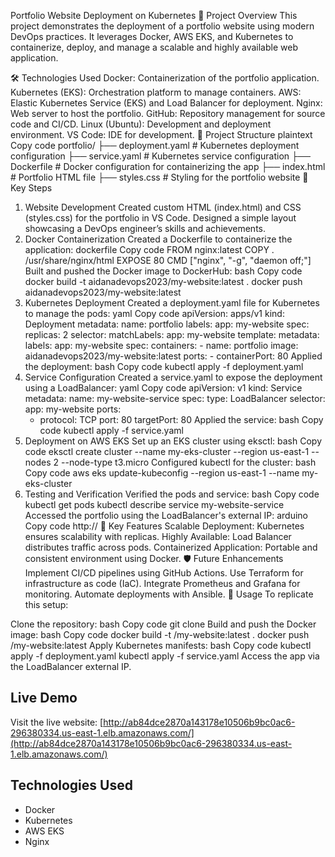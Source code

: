 Portfolio Website Deployment on Kubernetes
🚀 Project Overview
This project demonstrates the deployment of a portfolio website using modern DevOps practices. It leverages Docker, AWS EKS, and Kubernetes to containerize, deploy, and manage a scalable and highly available web application.

🛠️ Technologies Used
Docker: Containerization of the portfolio application.
Kubernetes (EKS): Orchestration platform to manage containers.
AWS: Elastic Kubernetes Service (EKS) and Load Balancer for deployment.
Nginx: Web server to host the portfolio.
GitHub: Repository management for source code and CI/CD.
Linux (Ubuntu): Development and deployment environment.
VS Code: IDE for development.
📂 Project Structure
plaintext
Copy code
portfolio/
├── deployment.yaml   # Kubernetes deployment configuration
├── service.yaml      # Kubernetes service configuration
├── Dockerfile        # Docker configuration for containerizing the app
├── index.html        # Portfolio HTML file
├── styles.css        # Styling for the portfolio website
📝 Key Steps
1. Website Development
Created custom HTML (index.html) and CSS (styles.css) for the portfolio in VS Code.
Designed a simple layout showcasing a DevOps engineer’s skills and achievements.
2. Docker Containerization
Created a Dockerfile to containerize the application:
dockerfile
Copy code
FROM nginx:latest
COPY . /usr/share/nginx/html
EXPOSE 80
CMD ["nginx", "-g", "daemon off;"]
Built and pushed the Docker image to DockerHub:
bash
Copy code
docker build -t aidanadevops2023/my-website:latest .
docker push aidanadevops2023/my-website:latest
3. Kubernetes Deployment
Created a deployment.yaml file for Kubernetes to manage the pods:
yaml
Copy code
apiVersion: apps/v1
kind: Deployment
metadata:
  name: portfolio
  labels:
    app: my-website
spec:
  replicas: 2
  selector:
    matchLabels:
      app: my-website
  template:
    metadata:
      labels:
        app: my-website
    spec:
      containers:
        - name: portfolio
          image: aidanadevops2023/my-website:latest
          ports:
            - containerPort: 80
Applied the deployment:
bash
Copy code
kubectl apply -f deployment.yaml
4. Service Configuration
Created a service.yaml to expose the deployment using a LoadBalancer:
yaml
Copy code
apiVersion: v1
kind: Service
metadata:
  name: my-website-service
spec:
  type: LoadBalancer
  selector:
    app: my-website
  ports:
    - protocol: TCP
      port: 80
      targetPort: 80
Applied the service:
bash
Copy code
kubectl apply -f service.yaml
5. Deployment on AWS EKS
Set up an EKS cluster using eksctl:
bash
Copy code
eksctl create cluster --name my-eks-cluster --region us-east-1 --nodes 2 --node-type t3.micro
Configured kubectl for the cluster:
bash
Copy code
aws eks update-kubeconfig --region us-east-1 --name my-eks-cluster
6. Testing and Verification
Verified the pods and service:
bash
Copy code
kubectl get pods
kubectl describe service my-website-service
Accessed the portfolio using the LoadBalancer's external IP:
arduino
Copy code
http://<external-ip>
🎯 Key Features
Scalable Deployment: Kubernetes ensures scalability with replicas.
Highly Available: Load Balancer distributes traffic across pods.
Containerized Application: Portable and consistent environment using Docker.
🛡️ Future Enhancements
Implement CI/CD pipelines using GitHub Actions.
Use Terraform for infrastructure as code (IaC).
Integrate Prometheus and Grafana for monitoring.
Automate deployments with Ansible.
📌 Usage
To replicate this setup:

Clone the repository:
bash
Copy code
git clone <repository-url>
Build and push the Docker image:
bash
Copy code
docker build -t <your-dockerhub-repo>/my-website:latest .
docker push <your-dockerhub-repo>/my-website:latest
Apply Kubernetes manifests:
bash
Copy code
kubectl apply -f deployment.yaml
kubectl apply -f service.yaml
Access the app via the LoadBalancer external IP.

## Live Demo
Visit the live website: [http://ab84dce2870a143178e10506b9bc0ac6-296380334.us-east-1.elb.amazonaws.com/](http://ab84dce2870a143178e10506b9bc0ac6-296380334.us-east-1.elb.amazonaws.com/)

## Technologies Used
- Docker
- Kubernetes
- AWS EKS
- Nginx




